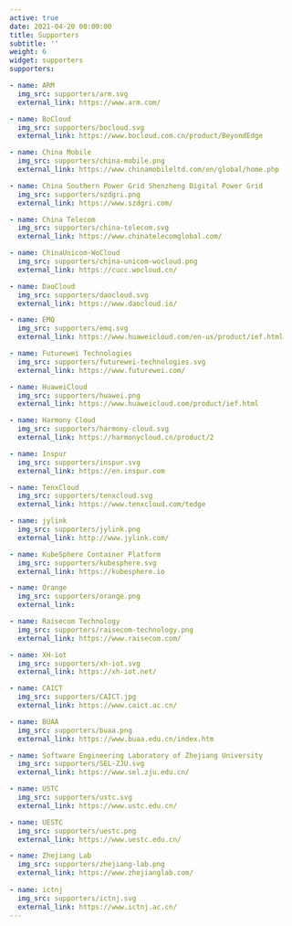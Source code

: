 ```yaml
---
active: true
date: 2021-04-20 00:00:00
title: Supporters
subtitle: ''
weight: 6
widget: supporters
supporters:

- name: ARM
  img_src: supporters/arm.svg
  external_link: https://www.arm.com/

- name: BoCloud
  img_src: supporters/bocloud.svg
  external_link: https://www.bocloud.com.cn/product/BeyondEdge

- name: China Mobile
  img_src: supporters/china-mobile.png
  external_link: https://www.chinamobileltd.com/en/global/home.php

- name: China Southern Power Grid Shenzheng Digital Power Grid
  img_src: supporters/szdgri.png
  external_link: https://www.szdgri.com/

- name: China Telecom
  img_src: supporters/china-telecom.svg
  external_link: https://www.chinatelecomglobal.com/

- name: ChinaUnicom-WoCloud
  img_src: supporters/china-unicom-wocloud.png
  external_link: https://cucc.wocloud.cn/

- name: DaoCloud
  img_src: supporters/daocloud.svg
  external_link: https://www.daocloud.io/

- name: EMQ
  img_src: supporters/emq.svg
  external_link: https://www.huaweicloud.com/en-us/product/ief.html

- name: Futurewei Technologies
  img_src: supporters/futurewei-technologies.svg
  external_link: https://www.futurewei.com/

- name: HuaweiCloud
  img_src: supporters/huawei.png
  external_link: https://www.huaweicloud.com/product/ief.html

- name: Harmony Cloud
  img_src: supporters/harmony-cloud.svg
  external_link: https://harmonycloud.cn/product/2

- name: Inspur
  img_src: supporters/inspur.svg
  external_link: https://en.inspur.com

- name: TenxCloud
  img_src: supporters/tenxcloud.svg
  external_link: https://www.tenxcloud.com/tedge

- name: jylink
  img_src: supporters/jylink.png
  external_link: http://www.jylink.com/

- name: KubeSphere Container Platform
  img_src: supporters/kubesphere.svg
  external_link: https://kubesphere.io

- name: Orange
  img_src: supporters/orange.png
  external_link:

- name: Raisecom Technology
  img_src: supporters/raisecom-technology.png
  external_link: https://www.raisecom.com/

- name: XH-iot
  img_src: supporters/xh-iot.svg
  external_link: https://xh-iot.net/

- name: CAICT
  img_src: supporters/CAICT.jpg
  external_link: https://www.caict.ac.cn/

- name: BUAA
  img_src: supporters/buaa.png
  external_link: https://www.buaa.edu.cn/index.htm

- name: Software Engineering Laboratory of Zhejiang University
  img_src: supporters/SEL-ZJU.svg
  external_link: https://www.sel.zju.edu.cn/

- name: USTC
  img_src: supporters/ustc.svg
  external_link: https://www.ustc.edu.cn/

- name: UESTC
  img_src: supporters/uestc.png
  external_link: https://www.uestc.edu.cn/

- name: Zhejiang Lab
  img_src: supporters/zhejiang-lab.png
  external_link: https://www.zhejianglab.com/
  
- name: ictnj
  img_src: supporters/ictnj.svg
  external_link: https://www.ictnj.ac.cn/
---
```

